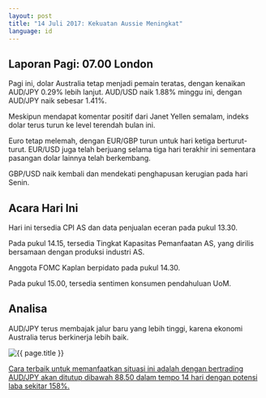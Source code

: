 ```yaml
---
layout: post
title: "14 Juli 2017: Kekuatan Aussie Meningkat"
language: id
---
```

## Laporan Pagi: 07.00 London

Pagi ini, dolar Australia tetap menjadi pemain teratas, dengan kenaikan AUD/JPY 0.29% lebih lanjut. AUD/USD naik 1.88% minggu ini, dengan AUD/JPY naik sebesar 1.41%.

Meskipun mendapat komentar positif dari Janet Yellen semalam, indeks dolar terus turun ke level terendah bulan ini.

Euro tetap melemah, dengan EUR/GBP turun untuk hari ketiga berturut-turut. EUR/USD juga telah berjuang selama tiga hari terakhir ini sementara pasangan dolar lainnya telah berkembang.

GBP/USD naik kembali dan mendekati penghapusan kerugian pada hari Senin.

## Acara Hari Ini

Hari ini tersedia CPI AS dan data penjualan eceran pada pukul 13.30.

Pada pukul 14.15, tersedia Tingkat Kapasitas Pemanfaatan AS, yang dirilis bersamaan dengan produksi industri AS. 

Anggota FOMC Kaplan berpidato pada pukul 14.30. 

Pada pukul 15.00, tersedia sentimen konsumen pendahuluan UoM.

## Analisa

AUD/JPY terus membajak jalur baru yang lebih tinggi, karena ekonomi Australia terus berkinerja lebih baik.

<img src="{{ site.url }}/images/id-14-july-17.png" alt="{{ page.title }}" title="{{ page.title }}">

<a href="%LINK%%?currency=USD& market=forex&underlying=frxAUDJPY&formname=higherlower&duration_amount=14&duration_units=d&amount=10&amount_type=payout&expiry_type=duration&barrier=88.5" target="_blank">Cara terbaik untuk memanfaatkan situasi ini adalah dengan bertrading AUD/JPY akan ditutup dibawah 88.50 dalam tempo 14 hari dengan potensi laba sekitar 158%.</a>